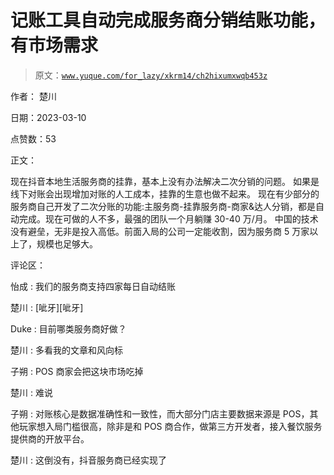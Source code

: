 # 记账工具自动完成服务商分销结账功能，有市场需求

> 原文：[`www.yuque.com/for_lazy/xkrm14/ch2hixumxwqb453z`](https://www.yuque.com/for_lazy/xkrm14/ch2hixumxwqb453z)

作者： 楚川 

日期：2023-03-10 

点赞数：53 

正文： 

现在抖音本地生活服务商的挂靠，基本上没有办法解决二次分销的问题。 如果是线下对账会出现增加对账的人工成本，挂靠的生意也做不起来。 现在有少部分的服务商自己开发了二次分账的功能:主服务商-挂靠服务商-商家&达人分销，都是自动完成。现在可做的人不多，最强的团队一个月躺赚 30-40 万/月。 中国的技术没有避垒，无非是投入高低。前面入局的公司一定能收割，因为服务商 5 万家以上了，规模也足够大。 

评论区： 

怡成 : 我们的服务商支持四家每日自动结账 

楚川 : [呲牙][呲牙] 

Duke : 目前哪类服务商好做？ 

楚川 : 多看我的文章和风向标 

子朔 : POS 商家会把这块市场吃掉 

楚川 : 难说 

子朔 : 对账核心是数据准确性和一致性，而大部分门店主要数据来源是 POS，其他玩家想入局门槛很高，除非是和 POS 商合作，做第三方开发者，接入餐饮服务提供商的开放平台。 

楚川 : 这倒没有，抖音服务商已经实现了 

